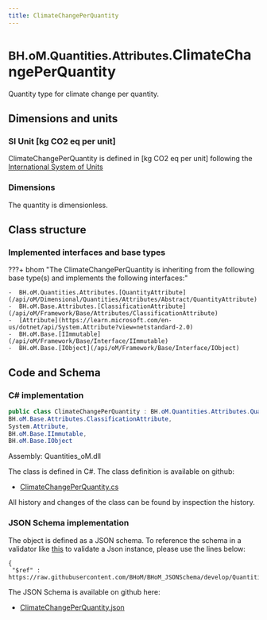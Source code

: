 ```yaml
---
title: ClimateChangePerQuantity
---
```


# <small>BH.oM.Quantities.Attributes.</small>**ClimateChangePerQuantity**

Quantity type for climate change per quantity.

## Dimensions and units

### SI Unit [kg CO2 eq per unit]

ClimateChangePerQuantity is defined in [kg CO2 eq per unit] following the [International System of Units](https://en.wikipedia.org/wiki/International_System_of_Units) 

### Dimensions

The quantity is dimensionless.


## Class structure

### Implemented interfaces and base types

???+ bhom "The ClimateChangePerQuantity is inheriting from the following base type(s) and implements the following interfaces:"

    -  BH.oM.Quantities.Attributes.[QuantityAttribute](/api/oM/Dimensional/Quantities/Attributes/Abstract/QuantityAttribute)
    -  BH.oM.Base.Attributes.[ClassificationAttribute](/api/oM/Framework/Base/Attributes/ClassificationAttribute)
    -  [Attribute](https://learn.microsoft.com/en-us/dotnet/api/System.Attribute?view=netstandard-2.0)
    -  BH.oM.Base.[IImmutable](/api/oM/Framework/Base/Interface/IImmutable)
    -  BH.oM.Base.[IObject](/api/oM/Framework/Base/Interface/IObject)




## Code and Schema

### C# implementation

``` C# title="C#"
public class ClimateChangePerQuantity : BH.oM.Quantities.Attributes.QuantityAttribute,
BH.oM.Base.Attributes.ClassificationAttribute,
System.Attribute,
BH.oM.Base.IImmutable,
BH.oM.Base.IObject
```

Assembly: Quantities_oM.dll

The class is defined in C#. The class definition is available on github:

- [ClimateChangePerQuantity.cs](https://github.com/BHoM/BHoM/blob/develop/Quantities_oM/Attributes\ClimateChangePerQuantity.cs)

All history and changes of the class can be found by inspection the history.
### JSON Schema implementation

The object is defined as a JSON schema. To reference the schema in a validator like [this](https://www.jsonschemavalidator.net/) to validate a Json instance, please use the lines below:

``` { .json .copy .select } title="JSON Schema"
{
 "$ref" : https://raw.githubusercontent.com/BHoM/BHoM_JSONSchema/develop/Quantities_oM/Attributes/ClimateChangePerQuantity.json}
```

The JSON Schema is available on github here:

- [ClimateChangePerQuantity.json](https://github.com/BHoM/BHoM_JSONSchema/blob/develop/Quantities_oM/Attributes/ClimateChangePerQuantity.json)
